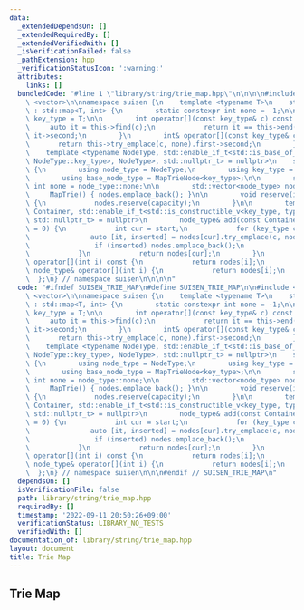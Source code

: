 ```yaml
---
data:
  _extendedDependsOn: []
  _extendedRequiredBy: []
  _extendedVerifiedWith: []
  _isVerificationFailed: false
  _pathExtension: hpp
  _verificationStatusIcon: ':warning:'
  attributes:
    links: []
  bundledCode: "#line 1 \"library/string/trie_map.hpp\"\n\n\n\n#include <map>\n#include\
    \ <vector>\n\nnamespace suisen {\n    template <typename T>\n    struct MapTrieNode\
    \ : std::map<T, int> {\n        static constexpr int none = -1;\n\n        using\
    \ key_type = T;\n\n        int operator[](const key_type& c) const {\n       \
    \     auto it = this->find(c);\n            return it == this->end() ? none :\
    \ it->second;\n        }\n        int& operator[](const key_type& c) {\n     \
    \       return this->try_emplace(c, none).first->second;\n        }\n    };\n\
    \    template <typename NodeType, std::enable_if_t<std::is_base_of_v<MapTrieNode<typename\
    \ NodeType::key_type>, NodeType>, std::nullptr_t> = nullptr>\n    struct MapTrie\
    \ {\n        using node_type = NodeType;\n        using key_type = typename node_type::key_type;\n\
    \        using base_node_type = MapTrieNode<key_type>;\n\n        static constexpr\
    \ int none = node_type::none;\n\n        std::vector<node_type> nodes;\n\n   \
    \     MapTrie() { nodes.emplace_back(); }\n\n        void reserve(int capacity)\
    \ {\n            nodes.reserve(capacity);\n        }\n\n        template <typename\
    \ Container, std::enable_if_t<std::is_constructible_v<key_type, typename Container::value_type>,\
    \ std::nullptr_t> = nullptr>\n        node_type& add(const Container& s, int start\
    \ = 0) {\n            int cur = start;\n            for (key_type c : s) {\n \
    \               auto [it, inserted] = nodes[cur].try_emplace(c, nodes.size());\n\
    \                if (inserted) nodes.emplace_back();\n                cur = it->second;\n\
    \            }\n            return nodes[cur];\n        }\n        const node_type&\
    \ operator[](int i) const {\n            return nodes[i];\n        }\n       \
    \ node_type& operator[](int i) {\n            return nodes[i];\n        }\n  \
    \  };\n} // namespace suisen\n\n\n\n"
  code: "#ifndef SUISEN_TRIE_MAP\n#define SUISEN_TRIE_MAP\n\n#include <map>\n#include\
    \ <vector>\n\nnamespace suisen {\n    template <typename T>\n    struct MapTrieNode\
    \ : std::map<T, int> {\n        static constexpr int none = -1;\n\n        using\
    \ key_type = T;\n\n        int operator[](const key_type& c) const {\n       \
    \     auto it = this->find(c);\n            return it == this->end() ? none :\
    \ it->second;\n        }\n        int& operator[](const key_type& c) {\n     \
    \       return this->try_emplace(c, none).first->second;\n        }\n    };\n\
    \    template <typename NodeType, std::enable_if_t<std::is_base_of_v<MapTrieNode<typename\
    \ NodeType::key_type>, NodeType>, std::nullptr_t> = nullptr>\n    struct MapTrie\
    \ {\n        using node_type = NodeType;\n        using key_type = typename node_type::key_type;\n\
    \        using base_node_type = MapTrieNode<key_type>;\n\n        static constexpr\
    \ int none = node_type::none;\n\n        std::vector<node_type> nodes;\n\n   \
    \     MapTrie() { nodes.emplace_back(); }\n\n        void reserve(int capacity)\
    \ {\n            nodes.reserve(capacity);\n        }\n\n        template <typename\
    \ Container, std::enable_if_t<std::is_constructible_v<key_type, typename Container::value_type>,\
    \ std::nullptr_t> = nullptr>\n        node_type& add(const Container& s, int start\
    \ = 0) {\n            int cur = start;\n            for (key_type c : s) {\n \
    \               auto [it, inserted] = nodes[cur].try_emplace(c, nodes.size());\n\
    \                if (inserted) nodes.emplace_back();\n                cur = it->second;\n\
    \            }\n            return nodes[cur];\n        }\n        const node_type&\
    \ operator[](int i) const {\n            return nodes[i];\n        }\n       \
    \ node_type& operator[](int i) {\n            return nodes[i];\n        }\n  \
    \  };\n} // namespace suisen\n\n\n#endif // SUISEN_TRIE_MAP\n"
  dependsOn: []
  isVerificationFile: false
  path: library/string/trie_map.hpp
  requiredBy: []
  timestamp: '2022-09-11 20:50:26+09:00'
  verificationStatus: LIBRARY_NO_TESTS
  verifiedWith: []
documentation_of: library/string/trie_map.hpp
layout: document
title: Trie Map
---
```

## Trie Map